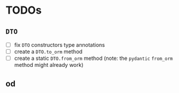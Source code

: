 # TODOs

## `DTO`
 - [ ] fix `DTO` constructors type annotations
 - [ ] create a `DTO.to_orm` method
 - [ ] create a static `DTO.from_orm` method (note: the `pydantic` `from_orm` method might already work)

## od
